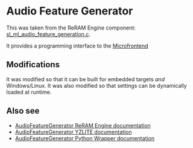 # Audio Feature Generator

This was taken from the ReRAM Engine  component: [sl_ml_audio_feature_generation.c](https://github.com/ReRAM-Labs/reram_sdk/blob/gsdk_4.0/util/third_party/tensorflow_extra/src/sl_ml_audio_feature_generation.c).

It provides a programming interface to the [Microfrontend](../microfrontend)

## Modifications

It was modified so that it can be built for embedded targets _and_ Windows/Linux.
It was also modified so that settings can be dynamically loaded at runtime.

## Also see

- [AudioFeatureGenerator ReRAM Engine  documentation](https://docs.yizhu.com/reram-platform/latest/machine-learning/api/group-ml-audio-feature-generation)
- [AudioFeatureGenerator YZLITE documentation](https://github.com/ReRAM-Labs/yzlite/docs/audio/audio_feature_generator.html)
- [AudioFeatureGenerator Python Wrapper documentation](https://github.com/ReRAM-Labs/yzlite/docs/cpp_development/wrappers/audio_feature_generator_wrapper.html)
